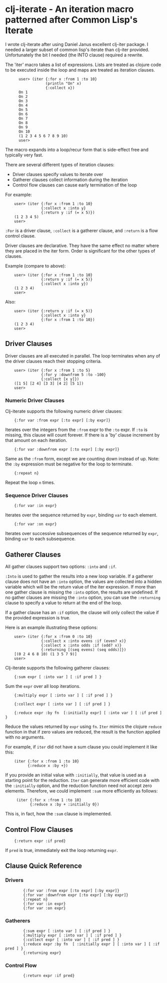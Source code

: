 # clj-iterate - An iteration macro patterned after Common Lisp's Iterate

I wrote clj-iterate after using Daniel Janus excellent clj-iter
package. I needed a larger subset of common lisp's iterate than
clj-iter provided. Unfortunately the bit I needed (the INTO clause)
required a rewrite.

The 'iter' macro takes a list of expressions. Lists are treated as
clojure code to be executed inside the loop and maps are treated as
iteration clauses.

          user> (iter {:for x :from 1 :to 10}
                      (println "On" x)
                      {:collect x})
          On 1
          On 2
          On 3
          On 4
          On 5
          On 6
          On 7
          On 8
          On 9
          On 10
          (1 2 3 4 5 6 7 8 9 10)
          user> 

The macro expands into a loop/recur form that is side-effect free and
typically very fast.

There are several different types of iteration clauses:

* Driver clauses specify values to iterate over
* Gatherer clauses collect information during the iteration
* Control flow clauses can cause early termination of the loop

For example:

        user> (iter {:for x :from 1 :to 10}
                    {:collect x :into y}
                    {:return y :if (= x 5)})
        (1 2 3 4 5)
        user> 

`:For` is a driver clause, `:collect` is a gatherer clause, and
`:return` is a flow control clause.

Driver clauses are declarative. They have the same effect no matter
where they are placed in the iter form. Order is significant for the
other types of clauses. 

Example (compare to above):

        user> (iter {:for x :from 1 :to 10}
                    {:return y :if (= x 5)}
                    {:collect x :into y})
        (1 2 3 4)
        user> 
        
Also:

        user> (iter {:return y :if (= x 5)}
                    {:collect x :into y}
                    {:for x :from 1 :to 10})
        (1 2 3 4)
        user> 
        
## Driver Clauses

Driver clauses are all executed in parallel. The loop terminates when
any of the driver clauses reach their stopping criteria.

        user> (iter {:for x :from 1 :to 5}
                    {:for y :downfrom 5 :to -100}
                    {:collect [x y]})
        ([1 5] [2 4] [3 3] [4 2] [5 1])
        user> 


### Numeric Driver Clauses

Clj-iterate supports the following numeric driver clauses:

        {:for var :from expr [:to expr] [:by expr]} 

Iterates over the integers from the `:from` expr to the `:to` expr. If
`:to` is missing, this clause will count forever.  If there is a 'by'
clause increment by that amount on each iteration.

        {:for var :downfrom expr [:to expr] [:by expr]}

Same as the `:from` form, except we are counting down instead of
up. Note: the `:by` expression must be negative for the loop to
terminate.

        {:repeat n}

Repeat the loop `n` times.

### Sequence Driver Clauses

        {:for var :in expr}

Iterates over the sequence returned by `expr`, binding `var` to each element.

        {:for var :on expr}

Iterates over successive subsequences of the sequence returned by
`expr`, binding `var` to each subsequence.

## Gatherer Clauses

All gather clauses support two options: `:into` and `:if`.

`:Into` is used to gather the results into a new loop variable. If a
gatherer clause does not have an `:into` option, the values are
collected into a hidden variable which will be the return value of the
iter expression. If more than one gather clause is missing the `:into`
option, the results are undefined. If no gather clauses are missing
the `:into` option, you can use the `:returning` clause to specify a value
to return at the end of the loop.

If a gather clause has an `:if` option, the clause will only collect the
value if the provided expression is true.

Here is an example illustrating these options:

        user> (iter {:for x :from 0 :to 10}
                    {:collect x :into evens :if (even? x)}
                    {:collect x :into odds :if (odd? x)}
                    {:returning [(seq evens) (seq odds)]})
        [(0 2 4 6 8 10) (1 3 5 7 9)]
        user> 

Clj-iterate supports the following gatherer clauses:

        {:sum expr [ :into var ] [ :if pred ] }

Sum the `expr` over all loop iterations.

        {:multiply expr [ :into var ] [ :if pred ] }

        {:collect expr [ :into var ] [ :if pred ] }

        {:reduce expr :by fn  [:initially expr] [ :into var ] [ :if pred ] }

Reduce the values returned by `expr` using `fn`. `Iter` mimics the
clojure `reduce` function in that if zero values are reduced, the
result is the function applied with no arguments.

For example, if `iter` did not have a sum clause you could implement it like this:

        (iter {:for x :from 1 :to 10} 
              {:reduce x :by +})

If you provide an initial value with `:initially`, that value is used
as a starting point for the reduction. `Iter` can generate more
efficient code with the `:initially` option, and the reduction
function need not accept zero elements. Therefore, we could implement
`:sum` more efficiently as follows:

         (iter {:for x :from 1 :to 10} 
               {:reduce x :by + :initially 0})

This is, in fact, how the `:sum` clause is implemented.

## Control Flow Clauses

        {:return expr :if pred}

If `pred` is true, immediately exit the loop returning `expr`.

## Clause Quick Reference

### Drivers 

            {:for var :from expr [:to expr] [:by expr]} 
            {:for var :downfrom expr [:to expr] [:by expr]}
            {:repeat n}        
            {:for var :in expr}
            {:for var :on expr}

### Gatherers

            {:sum expr [ :into var ] [ :if pred ] }
            {:multiply expr [ :into var ] [ :if pred ] }
            {:collect expr [ :into var ] [ :if pred ] }
            {:reduce expr :by fn  [ :initially expr ] [ :into var ] [ :if pred ] }
            {:returning expr}

### Control Flow

            {:return expr :if pred}

